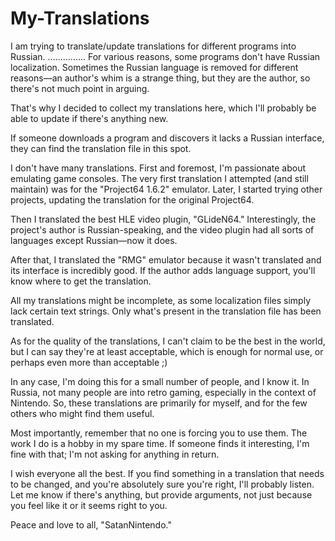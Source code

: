 # My-Translations
I am trying to translate/update translations for different programs into Russian.
...............
For various reasons, some programs don't have Russian localization. Sometimes the Russian language is removed for different reasons—an author's whim is a strange thing, but they are the author, so there's not much point in arguing.

That's why I decided to collect my translations here, which I'll probably be able to update if there's anything new.

If someone downloads a program and discovers it lacks a Russian interface, they can find the translation file in this spot.

I don't have many translations. First and foremost, I'm passionate about emulating game consoles. The very first translation I attempted (and still maintain) was for the "Project64 1.6.2" emulator. Later, I started trying other projects, updating the translation for the original Project64.

Then I translated the best HLE video plugin, "GLideN64." Interestingly, the project's author is Russian-speaking, and the video plugin had all sorts of languages except Russian—now it does.

After that, I translated the "RMG" emulator because it wasn't translated and its interface is incredibly good. If the author adds language support, you'll know where to get the translation.

All my translations might be incomplete, as some localization files simply lack certain text strings. Only what's present in the translation file has been translated.

As for the quality of the translations, I can't claim to be the best in the world, but I can say they're at least acceptable, which is enough for normal use, or perhaps even more than acceptable ;)

In any case, I'm doing this for a small number of people, and I know it. In Russia, not many people are into retro gaming, especially in the context of Nintendo. So, these translations are primarily for myself, and for the few others who might find them useful.

Most importantly, remember that no one is forcing you to use them. The work I do is a hobby in my spare time. If someone finds it interesting, I'm fine with that; I'm not asking for anything in return.

I wish everyone all the best. If you find something in a translation that needs to be changed, and you're absolutely sure you're right, I'll probably listen. Let me know if there's anything, but provide arguments, not just because you feel like it or it seems right to you.

Peace and love to all, "SatanNintendo."
